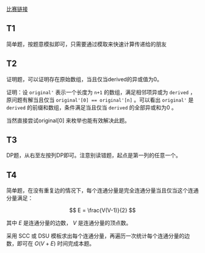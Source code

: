 [比赛链接](https://leetcode.cn/contest/weekly-contest-345/)

## T1

简单题，按题意模拟即可，只需要通过模取来快速计算传递给的朋友

## T2

证明题，可以证明存在原始数组，当且仅当derived的异或值为0。

证明：设 `original'` 表示一个长度为 `n+1` 的数组，满足相邻项异或为 `derived` ，原问题有解当且仅当 `original'[0] == original'[n]` 。可以看出 `original'` 是 `derived` 的前缀和数组，条件满足当且仅当 `derived` 的全部异或和为0 。

当然直接尝试original[0] 来枚举也能有效解决此题。

## T3

DP题，从右至左按列DP即可。注意别读错题，起点是第一列的任意一个。

## T4

简单题，在没有重复边的情况下，每个连通分量是完全连通分量当且仅当这个连通分量满足：

$$
E = \frac{V(V-1)}{2}
$$

其中 $E$ 是连通分量的边数， $V$ 是连通分量的顶点数。

采用 SCC 或 DSU 模板求出每个连通分量，再遍历一次统计每个连通分量的边数，即可在 $O(V+E)$  时间完成本题。

